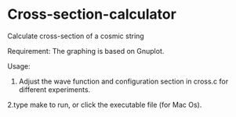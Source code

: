 # Cross-section-calculator
Calculate cross-section of a cosmic string

Requirement: The graphing is based on Gnuplot.

Usage: 

1. Adjust the wave function and configuration section in cross.c for different experiments.

2.type make to run, or click the executable file (for Mac Os).

